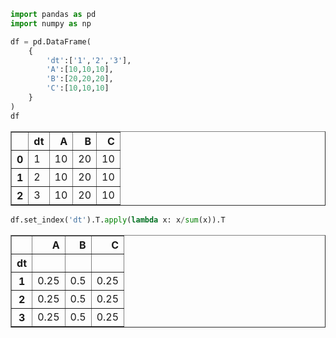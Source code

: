 ```python
import pandas as pd
import numpy as np
```


```python
df = pd.DataFrame(
    {
        'dt':['1','2','3'],
        'A':[10,10,10],
        'B':[20,20,20],
        'C':[10,10,10]
    }
)
df
```




<div>
<style scoped>
    .dataframe tbody tr th:only-of-type {
        vertical-align: middle;
    }

    .dataframe tbody tr th {
        vertical-align: top;
    }

    .dataframe thead th {
        text-align: right;
    }
</style>
<table border="1" class="dataframe">
  <thead>
    <tr style="text-align: right;">
      <th></th>
      <th>dt</th>
      <th>A</th>
      <th>B</th>
      <th>C</th>
    </tr>
  </thead>
  <tbody>
    <tr>
      <th>0</th>
      <td>1</td>
      <td>10</td>
      <td>20</td>
      <td>10</td>
    </tr>
    <tr>
      <th>1</th>
      <td>2</td>
      <td>10</td>
      <td>20</td>
      <td>10</td>
    </tr>
    <tr>
      <th>2</th>
      <td>3</td>
      <td>10</td>
      <td>20</td>
      <td>10</td>
    </tr>
  </tbody>
</table>
</div>




```python
df.set_index('dt').T.apply(lambda x: x/sum(x)).T
```




<div>
<style scoped>
    .dataframe tbody tr th:only-of-type {
        vertical-align: middle;
    }

    .dataframe tbody tr th {
        vertical-align: top;
    }

    .dataframe thead th {
        text-align: right;
    }
</style>
<table border="1" class="dataframe">
  <thead>
    <tr style="text-align: right;">
      <th></th>
      <th>A</th>
      <th>B</th>
      <th>C</th>
    </tr>
    <tr>
      <th>dt</th>
      <th></th>
      <th></th>
      <th></th>
    </tr>
  </thead>
  <tbody>
    <tr>
      <th>1</th>
      <td>0.25</td>
      <td>0.5</td>
      <td>0.25</td>
    </tr>
    <tr>
      <th>2</th>
      <td>0.25</td>
      <td>0.5</td>
      <td>0.25</td>
    </tr>
    <tr>
      <th>3</th>
      <td>0.25</td>
      <td>0.5</td>
      <td>0.25</td>
    </tr>
  </tbody>
</table>
</div>


